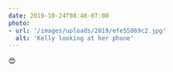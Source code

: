 ```yaml
---
date: 2019-10-24T08:48-07:00
photo:
- url: '/images/uploads/2019/efe55869c2.jpg'
  alt: 'Kelly looking at her phone'
---
```

:heart_eyes:
